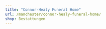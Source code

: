 ```yaml
---
title: "Connor-Healy Funeral Home"
url: /manchester/connor-healy-funeral-home/
shop: Bestattungen
---
```

